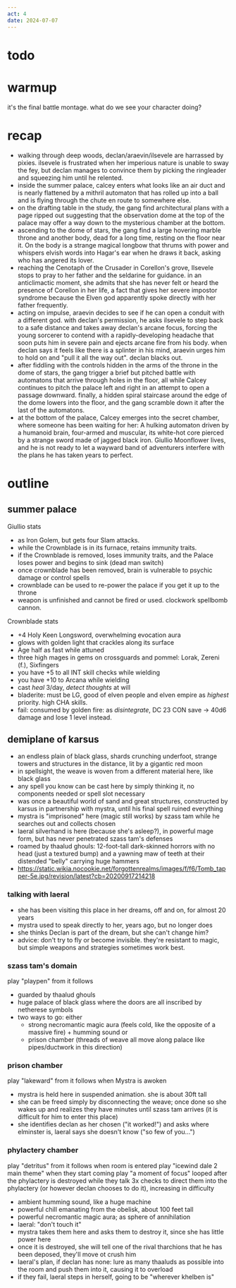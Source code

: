 ```yaml
---
act: 4
date: 2024-07-07
---
```


# todo

# warmup

it's the final battle montage. what do we see your character doing?

# recap

- walking through deep woods, declan/araevin/ilsevele are harrassed by pixies. ilsevele is frustrated when her imperious nature is unable to sway the fey, but declan manages to convince them by picking the ringleader and squeezing him until he relented.
- inside the summer palace, calcey enters what looks like an air duct and is nearly flattened by a mithril automaton that has rolled up into a ball and is flying through the chute en route to somewhere else.
- on the drafting table in the study, the gang find architectural plans with a page ripped out suggesting that the observation dome at the top of the palace may offer a way down to the mysterious chamber at the bottom.
- ascending to the dome of stars, the gang find a large hovering marble throne and another body, dead for a long time, resting on the floor near it. On the body is a strange magical longbow that thrums with power and whispers elvish words into Hagar's ear when he draws it back, asking who has angered its lover.
- reaching the Cenotaph of the Crusader in Corellon's grove, Ilsevele stops to pray to her father and the seldarine for guidance. in an anticlimactic moment, she admits that she has never felt or heard the presence of Corellon in her life, a fact that gives her severe impostor syndrome because the Elven god apparently spoke directly with her father frequently.
- acting on impulse, araevin decides to see if he can open a conduit with a different god. with declan's permission, he asks ilsevele to step back to a safe distance and takes away declan's arcane focus, forcing the young sorcerer to contend with a rapidly-developing headache that soon puts him in severe pain and ejects arcane fire from his body. when declan says it feels like there is a splinter in his mind, araevin urges him to hold on and "pull it all the way out". declan blacks out.
- after fiddling with the controls hidden in the arms of the throne in the dome of stars, the gang trigger a brief but pitched battle with automatons that arrive through holes in the floor, all while Calcey continues to pitch the palace left and right in an attempt to open a passage downward. finally, a hidden spiral staircase around the edge of the dome lowers into the floor, and the gang scramble down it after the last of the automatons.
- at the bottom of the palace, Calcey emerges into the secret chamber, where someone has been waiting for her: A hulking automaton driven by a humanoid brain, four-armed and muscular, its white-hot core pierced by a strange sword made of jagged black iron. Giullio Moonflower lives, and he is not ready to let a wayward band of adventurers interfere with the plans he has taken years to perfect.

# outline

## summer palace

Giullio stats

- as Iron Golem, but gets four Slam attacks.
- while the Crownblade is in its furnace, retains immunity traits.
- if the Crownblade is removed, loses immunity traits, and the Palace loses power and begins to sink (dead man switch)
- once crownblade has been removed, brain is vulnerable to psychic damage or control spells
- crownblade can be used to re-power the palace if you get it up to the throne
- weapon is unfinished and cannot be fired or used. clockwork spellbomb cannon.

Crownblade stats

- +4 Holy Keen Longsword, overwhelming evocation aura
- glows with golden light that crackles along its surface
- Age half as fast while attuned
- three high mages in gems on crossguards and pommel: Lorak, Zereni (f.), Sixfingers
- you have +5 to all INT skill checks while wielding
- you have +10 to Arcana while wielding
- cast _heal_ 3/day, _detect thoughts_ at will
- bladerite: must be LG, good of elven people and elven empire as _highest_ priority. high CHA skills.
- fail: consumed by golden fire: as _disintegrate_, DC 23 CON save -> 40d6 damage and lose 1 level instead.

## demiplane of karsus

- an endless plain of black glass, shards crunching underfoot, strange towers and structures in the distance, lit by a gigantic red moon
- in spellsight, the weave is woven from a different material here, like black glass
- any spell you know can be cast here by simply thinking it, no components needed or spell slot necessary
- was once a beautiful world of sand and great structures, constructed by karsus in partnership with mystra, until his final spell ruined everything
- mystra is "imprisoned" here (magic still works) by szass tam while he searches out and collects chosen
- laeral silverhand is here (because she's asleep?), in powerful mage form, but has never penetrated szass tam's defenses
- roamed by thaalud ghouls: 12-foot-tall dark-skinned horrors with no head (just a textured bump) and a yawning maw of teeth at their distended "belly" carrying huge hammers
- https://static.wikia.nocookie.net/forgottenrealms/images/f/f6/Tomb_tapper-5e.jpg/revision/latest?cb=20200917214218

### talking with laeral

- she has been visiting this place in her dreams, off and on, for almost 20 years
- mystra used to speak directly to her, years ago, but no longer does
- she thinks Declan is part of the dream, but she can't change him?
- advice: don't try to fly or become invisible. they're resistant to magic, but simple weapons and strategies sometimes work best.

### szass tam's domain

play "playpen" from it follows

- guarded by thaalud ghouls
- huge palace of black glass where the doors are all inscribed by netherese symbols
- two ways to go: either
  - strong necromantic magic aura (feels cold, like the opposite of a massive fire) + humming sound or 
  - prison chamber (threads of weave all move along palace like pipes/ductwork in this direction)

### prison chamber

play "lakeward" from it follows when Mystra is awoken

- mystra is held here in suspended animation. she is about 30ft tall
- she can be freed simply by disconnecting the weave; once done so she wakes up and realizes they have minutes until szass tam arrives (it is difficult for him to enter this place)
- she identifies declan as her chosen ("it worked!") and asks where elminster is, laeral says she doesn't know ("so few of you...")

### phylactery chamber

play "detritus" from it follows when room is entered
play "icewind dale 2 main theme" when they start coming
play "a moment of focus" looped after the phylactery is destroyed while they talk
3x checks to direct them into the phylactery (or however declan chooses to do it), increasing in difficulty

- ambient humming sound, like a huge machine
- powerful chill emanating from the obelisk, about 100 feet tall
- powerful necromantic magic aura; as sphere of annihilation
- laeral: "don't touch it"
- mystra takes them here and asks them to destroy it, since she has little power here
- once it is destroyed, she will tell one of the rival tharchions that he has been deposed, they'll move ot crush him
- laeral's plan, if declan has none: lure as many thaaluds as possible into the room and push them into it, causing it to overload
- if they fail, laeral steps in herself, going to be "wherever khelben is"
